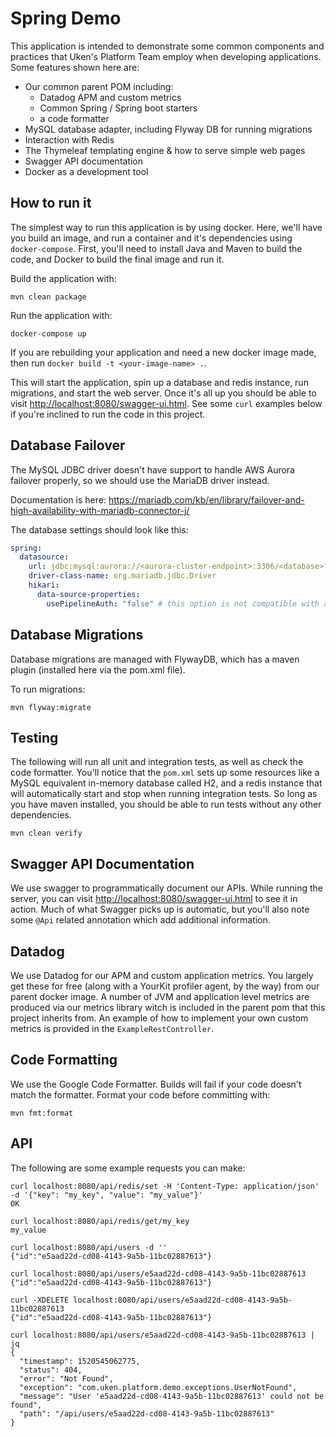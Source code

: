 # Spring Demo

This application is intended to demonstrate some common components and practices that Uken's Platform Team employ when developing applications. Some features shown here are:
- Our common parent POM including:
  - Datadog APM and custom metrics
  - Common Spring / Spring boot starters
  - a code formatter
- MySQL database adapter, including Flyway DB for running migrations
- Interaction with Redis
- The Thymeleaf templating engine & how to serve simple web pages
- Swagger API documentation
- Docker as a development tool

## How to run it

The simplest way to run this application is by using docker. Here, we'll have you build an image, and run a container and it's dependencies using `docker-compose`. First, you'll need to install Java and Maven to build the code, and Docker to build the final image and run it.

Build the application with:
```shell
mvn clean package
```

Run the application with:
```shell
docker-compose up
```

If you are rebuilding your application and need a new docker image made, then run `docker build -t <your-image-name> .`.

This will start the application, spin up a database and redis instance, run migrations, and start the web server. Once it's all up you should be able to visit [http://localhost:8080/swagger-ui.html](http://localhost:8080/swagger-ui.html). See some `curl` examples below if you're inclined to run the code in this project.

## Database Failover

The MySQL JDBC driver doesn't have support to handle AWS Aurora failover properly, so we should use the MariaDB driver instead.

Documentation is here: https://mariadb.com/kb/en/library/failover-and-high-availability-with-mariadb-connector-j/

The database settings should look like this:

```yaml
spring:
  datasource:
    url: jdbc:mysql:aurora://<aurora-cluster-endpoint>:3306/<database>?usePipelineAuth=false
    driver-class-name: org.mariadb.jdbc.Driver
    hikari:
      data-source-properties:
        usePipelineAuth: "false" # this option is not compatible with aurora and it's true by default
```

## Database Migrations

Database migrations are managed with FlywayDB, which has a maven plugin (installed here via the pom.xml file).

To run migrations:

```shell
mvn flyway:migrate
```

## Testing

The following will run all unit and integration tests, as well as check the code formatter. You'll notice that the `pom.xml` sets up some resources like a MySQL equivalent in-memory database called H2, and a redis instance that will automatically start and stop when running integration tests. So long as you have maven installed, you should be able to run tests without any other dependencies.

```shell
mvn clean verify
```

## Swagger API Documentation

We use swagger to programmatically document our APIs. While running the server, you can visit [http://localhost:8080/swagger-ui.html](http://localhost:8080/swagger-ui.html) to see it in action. Much of what Swagger picks up is automatic, but you'll also note some `@Api` related annotation which add additional information.

## Datadog

We use Datadog for our APM and custom application metrics. You largely get these for free (along with a YourKit profiler agent, by the way) from our parent docker image. A number of JVM and application level metrics are produced via our metrics library witch is included in the parent pom that this project inherits from. An example of how to implement your own custom metrics is provided in the `ExampleRestController`.

## Code Formatting

We use the Google Code Formatter. Builds will fail if your code doesn't match the formatter. Format your code before committing with:

```shell
mvn fmt:format
```

## API

The following are some example requests you can make:

```shell
curl localhost:8080/api/redis/set -H 'Content-Type: application/json' -d '{"key": "my_key", "value": "my_value"}'
OK
```
```shell
curl localhost:8080/api/redis/get/my_key
my_value
```

```shell
curl localhost:8080/api/users -d ''
{"id":"e5aad22d-cd08-4143-9a5b-11bc02887613"}
```

```shell
curl localhost:8080/api/users/e5aad22d-cd08-4143-9a5b-11bc02887613
{"id":"e5aad22d-cd08-4143-9a5b-11bc02887613"}
```

```shell
curl -XDELETE localhost:8080/api/users/e5aad22d-cd08-4143-9a5b-11bc02887613
{"id":"e5aad22d-cd08-4143-9a5b-11bc02887613"}
```

```shell
curl localhost:8080/api/users/e5aad22d-cd08-4143-9a5b-11bc02887613 | jq
{
  "timestamp": 1520545062775,
  "status": 404,
  "error": "Not Found",
  "exception": "com.uken.platform.demo.exceptions.UserNotFound",
  "message": "User 'e5aad22d-cd08-4143-9a5b-11bc02887613' could not be found",
  "path": "/api/users/e5aad22d-cd08-4143-9a5b-11bc02887613"
}
```
